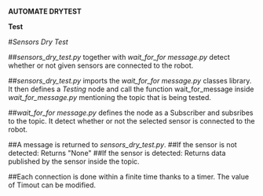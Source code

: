 **AUTOMATE DRYTEST**

**Test**

#*Sensors Dry Test*

##*sensors_dry_test.py* together with *wait_for_for message.py* detect whether or not given sensors are connected to the robot.


##*sensors_dry_test.py* imports the *wait_for_for message.py* classes library. It then defines a *Testing* node and call the function wait_for_message inside *wait_for_message.py* mentioning the topic that is being tested.


##*wait_for_for message.py* defines the node as a Subscriber and subsribes to the topic. It detect whether or not the selected sensor is connected to the robot.

##A message is returned to *sensors_dry_test.py*.
##If the sensor is not detected: Returns "None"
##If the sensor is detected: Returns data published by the sensor inside the topic.

##Each connection is done within a finite time thanks to a timer. The value of Timout can be modified.